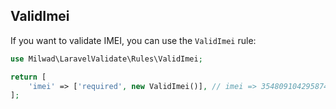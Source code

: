 ## ValidImei

If you want to validate IMEI, you can use the `ValidImei` rule:

```php
use Milwad\LaravelValidate\Rules\ValidImei;

return [
    'imei' => ['required', new ValidImei()], // imei => 354809104295874
];
```
